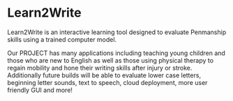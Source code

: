 # Learn2Write
Learn2Write is an interactive learning tool designed to evaluate Penmanship skills using a trained computer model. 

Our PROJECT has many applications including teaching young children and those who are new to English as well as those using physical therapy to regain mobility and hone their writing skills after injury or stroke. Additionally future builds will be able to evaluate lower case letters, beginning letter sounds, text to speech, cloud deployment, more user friendly GUI and more!

